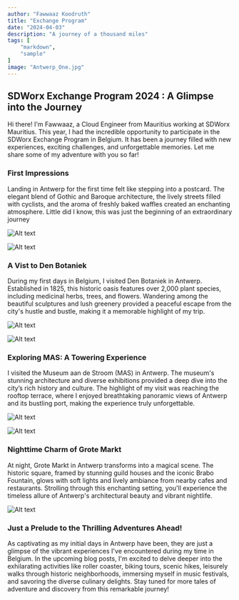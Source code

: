 ```yaml
---
author: "Fawwaaz Koodruth"
title: "Exchange Program"
date: "2024-04-03"
description: "A journey of a thousand miles"
tags: [
    "markdown",
    "sample"
]
image: "Antwerp_One.jpg"
---
```

## SDWorx Exchange Program 2024 : A Glimpse into the Journey



Hi there! I'm Fawwaaz, a Cloud Engineer from Mauritius working at SDWorx Mauritius. This year, I had the incredible opportunity to participate in the SDWorx Exchange Program in Belgium. It has been a journey filled with new experiences, exciting challenges, and unforgettable memories. Let me share some of my adventure with you so far!

### First Impressions

Landing in Antwerp for the first time felt like stepping into a postcard. The elegant blend of Gothic and Baroque architecture, the lively streets filled with cyclists, and the aroma of freshly baked waffles created an enchanting atmosphere. Little did I know, this was just the beginning of an extraordinary journey


![Alt text](Antwerp_Two.jpg "a title")

![Alt text](Antwerp_3.jpg "a title")

### A Vist to Den Botaniek

During my first days in Belgium, I visited Den Botaniek in Antwerp. Established in 1825, this historic oasis features over 2,000 plant species, including medicinal herbs, trees, and flowers. Wandering among the beautiful sculptures and lush greenery provided a peaceful escape from the city's hustle and bustle, making it a memorable highlight of my trip.

![Alt text](Antwerp_4.jpg "Den Botaniek")

![Alt text](Antwerp_5.jpg "Den Botaniek Restaurant")

### Exploring MAS: A Towering Experience

I visited the Museum aan de Stroom (MAS) in Antwerp. The museum's stunning architecture and diverse exhibitions provided a deep dive into the city’s rich history and culture. The highlight of my visit was reaching the rooftop terrace, where I enjoyed breathtaking panoramic views of Antwerp and its bustling port, making the experience truly unforgettable.

![Alt text](Antwerp_6.jpg "MAS_night")

![Alt text](Antwerp_7.jpg "MAS")

### Nighttime Charm of Grote Markt

At night, Grote Markt in Antwerp transforms into a magical scene. The historic square, framed by stunning guild houses and the iconic Brabo Fountain, glows with soft lights and lively ambiance from nearby cafes and restaurants. Strolling through this enchanting setting, you'll experience the timeless allure of Antwerp's architectural beauty and vibrant nightlife.

![Alt text](Antwerp_8.jpg "Grote_Markt")

### Just a Prelude to the Thrilling Adventures Ahead!

As captivating as my initial days in Antwerp have been, they are just a glimpse of the vibrant experiences I've encountered during my time in Belgium. In the upcoming blog posts, I'm excited to delve deeper into the exhilarating activities like roller coaster, biking tours, scenic hikes, leisurely walks through historic neighborhoods, immersing myself in music festivals, and savoring the diverse culinary delights. Stay tuned for more tales of adventure and discovery from this remarkable journey!